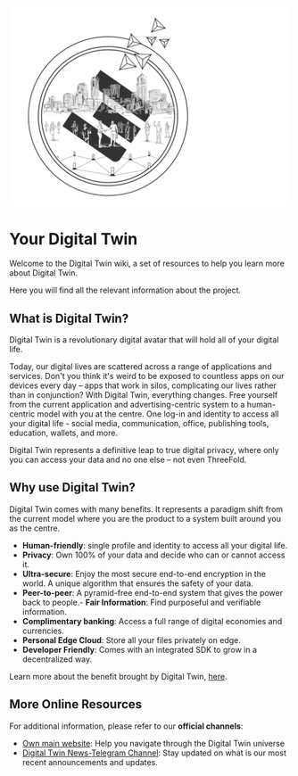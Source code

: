 ![](img/digital_twin_intro.png)

# Your Digital Twin

Welcome to the Digital Twin wiki, a set of resources to help you learn more about Digital Twin.

Here you will find all the relevant information about the project.

## What is Digital Twin?

Digital Twin is a revolutionary digital avatar that will hold all of your digital life.

Today, our digital lives are scattered across a range of applications and services. Don't you think it's weird to be exposed to countless apps on our devices every day – apps that work in silos, complicating our lives rather than in conjunction? With Digital Twin, everything changes. Free yourself from the current application and advertising-centric system to a human-centric model with you at the centre. One log-in and identity to access all your digital life - social media, communication, office, publishing tools, education, wallets, and more.

Digital Twin represents a definitive leap to true digital privacy, where only you can access your data and no one else – not even ThreeFold.

## Why use Digital Twin?

Digital Twin comes with many benefits. It represents a paradigm shift from the current model where you are the product to a system built around you as the centre.

- **Human-friendly**: single profile and identity to access all your digital life.
- **Privacy**: Own 100% of your data and decide who can or cannot access it.
- **Ultra-secure**: Enjoy the most secure end-to-end encryption in the world. A unique algorithm that ensures the safety of your data. 
- **Peer-to-peer**: A pyramid-free end-to-end system that gives the power back to people.- **Fair Information**: Find purposeful and verifiable information.
- **Complimentary banking**: Access a full range of digital economies and currencies.
- **Personal Edge Cloud**: Store all your files privately on edge.
- **Developer Friendly**: Comes with an integrated SDK to grow in a decentralized way.

Learn more about the benefit brought by Digital Twin, [here](benefits).

## More Online Resources

For additional information, please refer to our **official channels**: 
- [Own main website](https://mydigitaltwin.io/): Help you navigate through the Digital Twin universe 
- [Digital Twin News-Telegram Channel](https://t.me/joinchat/JnJfqY9tfAU1NTY0): Stay updated on what is our most recent announcements and updates.

